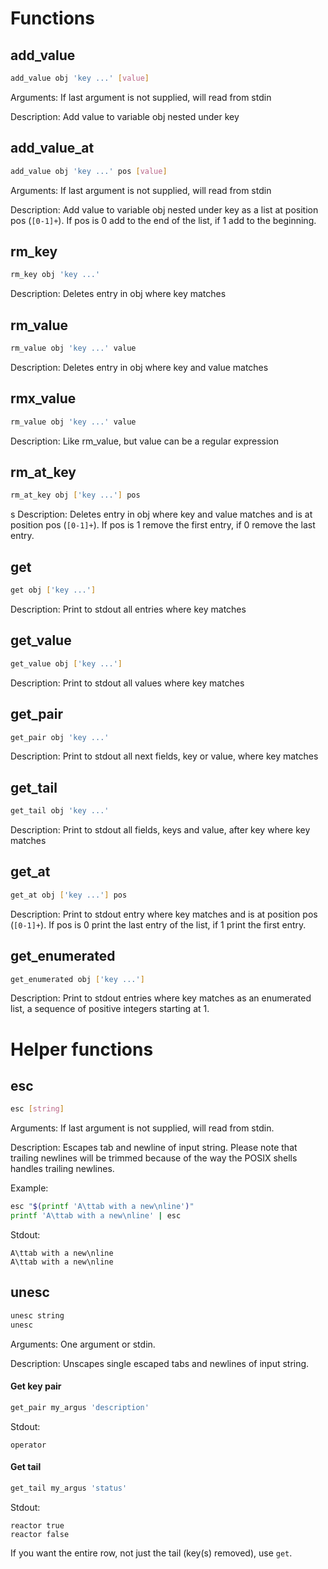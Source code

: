 # Functions

## add_value

```sh
add_value obj 'key ...' [value]
```

Arguments: If last argument is not supplied, will read from stdin

Description: Add value to variable obj nested under key

## add_value_at

```sh
add_value obj 'key ...' pos [value]
```

Arguments: If last argument is not supplied, will read from stdin

Description: Add value to variable obj nested under key as a list at position pos (`[0-1]+`). If pos is 0 add to the end of the list, if 1 add to the beginning.

## rm_key

```sh
rm_key obj 'key ...'
```

Description: Deletes entry in obj where key matches

## rm_value

```sh
rm_value obj 'key ...' value
```

Description: Deletes entry in obj where key and value matches

## rmx_value

```sh
rm_value obj 'key ...' value
```

Description: Like rm_value, but value can be a regular expression

## rm_at_key

```sh
rm_at_key obj ['key ...'] pos
```
s
Description: Deletes entry in obj where key and value matches and is at position pos (`[0-1]+`). If pos is 1 remove the first entry, if 0 remove the last entry.

## get

```sh
get obj ['key ...']
```

Description: Print to stdout all entries where key matches

## get_value

```sh
get_value obj ['key ...']
```

Description: Print to stdout all values where key matches

## get_pair

```sh
get_pair obj 'key ...'
```

Description: Print to stdout all next fields, key or value, where key matches

## get_tail

```sh
get_tail obj 'key ...'
```

Description: Print to stdout all fields, keys and value, after key where key matches

## get_at

```sh
get_at obj ['key ...'] pos
```

Description: Print to stdout entry where key matches and is at position pos (`[0-1]+`). If pos is 0 print the last entry of the list, if 1 print the first entry.


## get_enumerated

```sh
get_enumerated obj ['key ...']
```

Description: Print to stdout entries where key matches as an enumerated list, a sequence of positive integers starting at 1. 


# Helper functions

## esc

```sh
esc [string]
```

Arguments: If last argument is not supplied, will read from stdin.

Description: Escapes tab and newline of input string. Please note that trailing newlines will be trimmed because of the way the POSIX shells handles trailing newlines.


Example:

```sh
esc "$(printf 'A\ttab with a new\nline')"
printf 'A\ttab with a new\nline' | esc
```

Stdout:

```
A\ttab with a new\nline
A\ttab with a new\nline
```

## unesc

```sh
unesc string
unesc
```

Arguments: One argument or stdin.

Description: Unscapes single escaped tabs and newlines of input string.

#### Get key pair

```sh
get_pair my_argus 'description'
```

Stdout:

```
operator
```

#### Get tail

```sh
get_tail my_argus 'status'
```

Stdout:

```
reactor	true
reactor	false
```

If you want the entire row, not just the tail (key(s) removed), use `get`.
